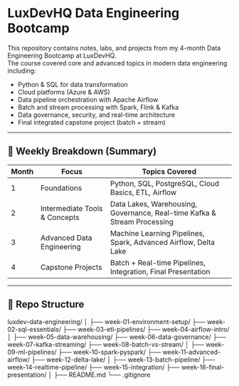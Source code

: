 # LuxDevHQ Data Engineering Bootcamp

This repository contains notes, labs, and projects from my 4-month Data Engineering Bootcamp at LuxDevHQ.  
The course covered core and advanced topics in modern data engineering including:

- Python & SQL for data transformation
- Cloud platforms (Azure & AWS)
- Data pipeline orchestration with Apache Airflow
- Batch and stream processing with Spark, Flink & Kafka
- Data governance, security, and real-time architecture
- Final integrated capstone project (batch + stream)

---

## 📆 Weekly Breakdown (Summary)

| Month | Focus                             | Topics Covered                                                                 |
|-------|-----------------------------------|--------------------------------------------------------------------------------|
| 1     | Foundations                       | Python, SQL, PostgreSQL, Cloud Basics, ETL, Airflow                           |
| 2     | Intermediate Tools & Concepts     | Data Lakes, Warehousing, Governance, Real-time Kafka & Stream Processing     |
| 3     | Advanced Data Engineering         | Machine Learning Pipelines, Spark, Advanced Airflow, Delta Lake              |
| 4     | Capstone Projects                 | Batch + Real-time Pipelines, Integration, Final Presentation                 |

---

## 📁 Repo Structure

luxdev-data-engineering/
│
├── week-01-environment-setup/
├── week-02-sql-essentials/
├── week-03-etl-pipelines/
├── week-04-airflow-intro/
│
├── week-05-data-warehousing/
├── week-06-data-governance/
├── week-07-kafka-streaming/
├── week-08-batch-vs-stream/
│
├── week-09-ml-pipelines/
├── week-10-spark-pyspark/
├── week-11-advanced-airflow/
├── week-12-delta-lake/
│
├── week-13-batch-pipeline/
├── week-14-realtime-pipeline/
├── week-15-integration/
├── week-16-final-presentation/
│
├── README.md
└── .gitignore
